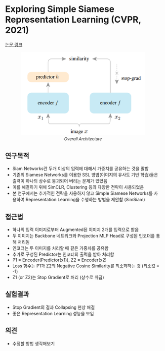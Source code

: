 # Exploring Simple Siamese Representation Learning (CVPR, 2021)

[논문 링크](https://openaccess.thecvf.com/content/CVPR2021/html/Chen_Exploring_Simple_Siamese_Representation_Learning_CVPR_2021_paper.html)

<p align="center">
    <img width="400" alt='fig1' src="./img/05_12_01.png?raw=true"></br>
    <em><font size=2>Overall Architecture</font></em>
</p>

## 연구목적
- Siam Networks란 두개 이상의 입력에 대해서 가중치를 공유하는 것을 말함 
- 기존의 Siamese Networks를 이용한 SSL 방법(이미지의 유사도 기반 학습)들은 출력이 하나의 상수로 붕괴되어 버리는 문제가 있었음 
- 이를 해결하기 위해 SimCLR, Clustering 등의 다양한 전략이 사용되었음 
- 본 연구에서는 추가적인 전략을 사용하지 않고 Simple Siamese Networks를 사용하여 Representation Learning을 수행하는 방법을 제안함 (SimSiam) 

## 접근법
- 하나의 입력 이미지로부터 Augmented된 이미지 2개를 입력으로 받음 
- 두 이미지는 Backbone 네트워크와 Projection MLP Head로 구성된 인코더를 통해 처리됨 
- 인코더는 두 이미지를 처리할 때 같은 가중치를 공유함 
- 추가로 구성된 Predictor는 인코더의 출력을 받아 처리함 
- P1 = Encoder(Predictor(x1)), Z2 = Encoder(x2) 
- Loss 함수는 P1과 Z2의 Negative Cosine Similarity를 최소화하는 것 (최소값 = -1) 
- Z1 (or Z2)는 Stop Gradient로 처리 (상수로 취급) 

## 실험결과
- Stop Gradient의 결과 Collapsing 현상 해결 
- 좋은 Representation Learning 성능을 보임 

## 의견
- 수정할 방법 생각해보기